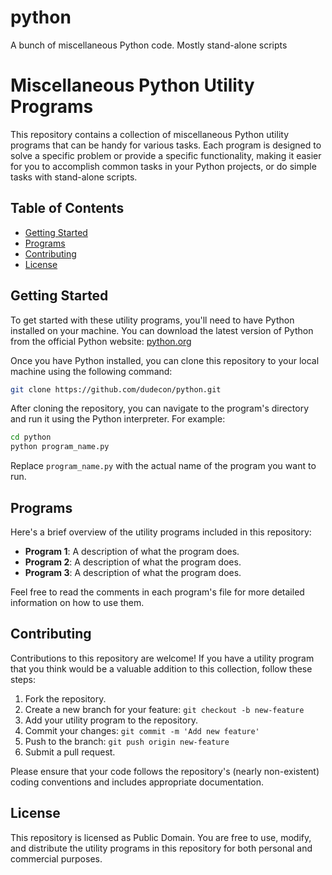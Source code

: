 # python
A bunch of miscellaneous Python code. Mostly stand-alone scripts

# Miscellaneous Python Utility Programs

This repository contains a collection of miscellaneous Python utility programs that can be handy for various tasks. Each program is designed to solve a specific problem or provide a specific functionality, making it easier for you to accomplish common tasks in your Python projects, or do simple tasks with stand-alone scripts.

## Table of Contents

- [Getting Started](#getting-started)
- [Programs](#programs)
- [Contributing](#contributing)
- [License](#license)

## Getting Started

To get started with these utility programs, you'll need to have Python installed on your machine. You can download the latest version of Python from the official Python website: [python.org](https://www.python.org/)

Once you have Python installed, you can clone this repository to your local machine using the following command:

```bash
git clone https://github.com/dudecon/python.git
```

After cloning the repository, you can navigate to the program's directory and run it using the Python interpreter. For example:

```bash
cd python
python program_name.py
```

Replace `program_name.py` with the actual name of the program you want to run.

## Programs

Here's a brief overview of the utility programs included in this repository:

- **Program 1**: A description of what the program does.
- **Program 2**: A description of what the program does.
- **Program 3**: A description of what the program does.

Feel free to read the comments in each program's file for more detailed information on how to use them.

## Contributing

Contributions to this repository are welcome! If you have a utility program that you think would be a valuable addition to this collection, follow these steps:

1. Fork the repository.
2. Create a new branch for your feature: `git checkout -b new-feature`
3. Add your utility program to the repository.
4. Commit your changes: `git commit -m 'Add new feature'`
5. Push to the branch: `git push origin new-feature`
6. Submit a pull request.

Please ensure that your code follows the repository's (nearly non-existent) coding conventions and includes appropriate documentation.

## License

This repository is licensed as Public Domain. You are free to use, modify, and distribute the utility programs in this repository for both personal and commercial purposes.
